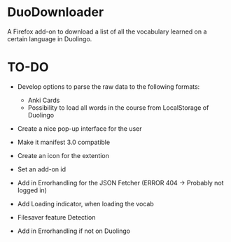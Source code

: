 # DuoDownloader
A Firefox add-on to download a list of all the vocabulary learned on a certain language in Duolingo.

# TO-DO
- Develop options to parse the raw data to the following formats:
  - Anki Cards 
  - Possibility to load all words in the course from LocalStorage of Duolingo
- Create a nice pop-up interface for the user

- Make it manifest 3.0 compatible
- Create an icon for the extention
- Set an add-on id
- Add in Errorhandling for the JSON Fetcher (ERROR 404 -> Probably not logged in)
- Add Loading indicator, when loading the vocab
- Filesaver feature Detection
- Add in Errorhandling if not on Duolingo

